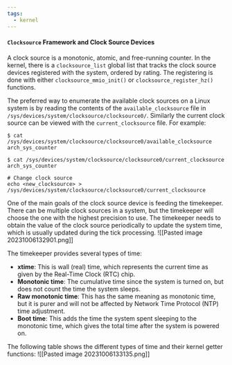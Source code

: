 ```yaml
---
tags:
  - kernel
---
```

#### `Clocksource` Framework and Clock Source Devices
A clock source is a monotonic, atomic, and free-running counter. In the kernel, there is a `clocksource_list` global list that tracks the clock source devices registered with the system, ordered by rating. The registering is done with either `clocksource_mmio_init()` or `clocksource_register_hz()` functions.

The preferred way to enumerate the available clock sources on a Linux system is by reading the contents of the `available_clocksource` file in `/sys/devices/system/clocksource/clocksource0/`. Similarly the current clock source can be viewed with the `current_clocksource` file. For example:
```
$ cat /sys/devices/system/clocksource/clocksource0/available_clocksource
arch_sys_counter

$ cat /sys/devices/system/clocksource/clocksource0/current_clocksource
arch_sys_counter

# Change clock source
echo <new_clocksource> > /sys/devices/system/clocksource/clocksource0/current_clocksource
```

One of the main goals of the clock source device is feeding the timekeeper. There can be multiple clock sources in a system, but the timekeeper will choose the one with the highest precision to use. The timekeeper needs to obtain the value of the clock source periodically to update the system time, which is usually updated during the tick processing.
![[Pasted image 20231006132901.png]]

The timekeeper provides several types of time:
- **xtime**: This is wall (real) time, which represents the current time as given by the Real-Time Clock (RTC) chip.
- **Monotonic time**: The cumulative time since the system is turned on, but does not count the time the system sleeps.
- **Raw monotonic time**: This has the same meaning as monotonic time, but it is purer and will not be affected by Network Time Protocol (NTP) time adjustment.
- **Boot time**: This adds the time the system spent sleeping to the monotonic time, which gives the total time after the system is powered on.

The following table shows the different types of time and their kernel getter functions:
![[Pasted image 20231006133135.png]]
